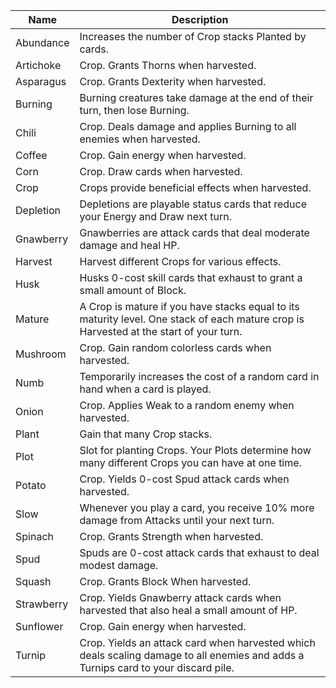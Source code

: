 | Name | Description |
| ---- | ----------- |
| Abundance | Increases the number of Crop stacks Planted by cards. |
| Artichoke | Crop. Grants Thorns when harvested. |
| Asparagus | Crop. Grants Dexterity when harvested. |
| Burning | Burning creatures take damage at the end of their turn, then lose Burning. |
| Chili | Crop. Deals damage and applies Burning to all enemies when harvested. |
| Coffee | Crop. Gain energy when harvested. |
| Corn | Crop. Draw cards when harvested. |
| Crop | Crops provide beneficial effects when harvested. |
| Depletion | Depletions are playable status cards that reduce your Energy and Draw next turn. |
| Gnawberry | Gnawberries are attack cards that deal moderate damage and heal HP. |
| Harvest | Harvest different Crops for various effects. |
| Husk | Husks 0-cost skill cards that exhaust to grant a small amount of Block. |
| Mature | A Crop is mature if you have stacks equal to its maturity level. One stack of each mature crop is Harvested at the start of your turn. |
| Mushroom | Crop. Gain random colorless cards when harvested. |
| Numb | Temporarily increases the cost of a random card in hand when a card is played. |
| Onion | Crop. Applies Weak to a random enemy when harvested. |
| Plant | Gain that many Crop stacks. |
| Plot | Slot for planting Crops. Your Plots determine how many different Crops you can have at one time. |
| Potato | Crop. Yields 0-cost Spud attack cards when harvested. |
| Slow | Whenever you play a card, you receive 10% more damage from Attacks until your next turn. |
| Spinach | Crop. Grants Strength when harvested. |
| Spud | Spuds are 0-cost attack cards that exhaust to deal modest damage. |
| Squash | Crop. Grants Block When harvested. |
| Strawberry | Crop. Yields Gnawberry attack cards when harvested that also heal a small amount of HP. |
| Sunflower | Crop. Gain energy when harvested. |
| Turnip | Crop. Yields an attack card when harvested which deals scaling damage to all enemies and adds a Turnips card to your discard pile. |

